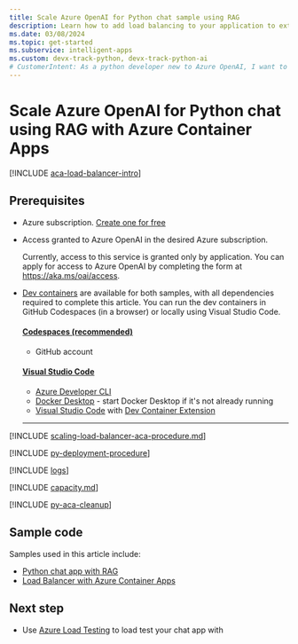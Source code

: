 ```yaml
---
title: Scale Azure OpenAI for Python chat sample using RAG
description: Learn how to add load balancing to your application to extend the chat app beyond the Azure OpenAI token and model quota limits. 
ms.date: 03/08/2024
ms.topic: get-started
ms.subservice: intelligent-apps
ms.custom: devx-track-python, devx-track-python-ai
# CustomerIntent: As a python developer new to Azure OpenAI, I want to scale my OpenAI capacity to avoid rate limit errors.
---
```


# Scale Azure OpenAI for Python chat using RAG with Azure Container Apps

[!INCLUDE [aca-load-balancer-intro](../intro/includes/scaling-load-balancer-introduction-azure-container-apps.md)]

## Prerequisites

* Azure subscription.  [Create one for free](https://azure.microsoft.com/free/ai-services?azure-portal=true) 
* Access granted to Azure OpenAI in the desired Azure subscription.

    Currently, access to this service is granted only by application. You can apply for access to Azure OpenAI by completing the form at https://aka.ms/oai/access.

* [Dev containers](https://containers.dev/) are available for both samples, with all dependencies required to complete this article. You can run the dev containers in GitHub Codespaces (in a browser) or locally using Visual Studio Code.

    #### [Codespaces (recommended)](#tab/github-codespaces)
    
    * GitHub account
    
    #### [Visual Studio Code](#tab/visual-studio-code)
    * [Azure Developer CLI](../azure-developer-cli/install-azd.md?tabs=winget-windows%2Cbrew-mac%2Cscript-linux&pivots=os-windows)
    * [Docker Desktop](https://www.docker.com/products/docker-desktop/) - start Docker Desktop if it's not already running
    * [Visual Studio Code](https://code.visualstudio.com/) with [Dev Container Extension](https://marketplace.visualstudio.com/items?itemName=ms-vscode-remote.remote-containers)
    
    ---

[!INCLUDE [scaling-load-balancer-aca-procedure.md](../intro/includes/scaling-load-balancer-procedure-azure-container-apps.md)]

[!INCLUDE [py-deployment-procedure](../intro/includes/redeploy-procedure-chat.md)]

[!INCLUDE [logs](../intro/includes/scaling-load-balancer-logs-azure-container-apps.md)]

[!INCLUDE [capacity.md](../intro/includes/scaling-load-balancer-capacity.md)]

[!INCLUDE [py-aca-cleanup](../intro/includes/scaling-load-balancer-cleanup-azure-container-apps.md)]

## Sample code

Samples used in this article include: 

* [Python chat app with RAG](https://github.com/Azure-Samples/azure-search-openai-demo)
* [Load Balancer with Azure Container Apps](https://github.com/Azure-Samples/openai-aca-lb)

## Next step

* Use [Azure Load Testing](/azure/load-testing/) to load test your chat app with 
